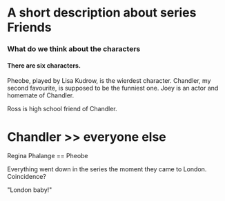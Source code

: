 A short description about series Friends
=========================================

### What do we think about the characters

#### There are six characters.

Pheobe, played by Lisa Kudrow, is the wierdest character.
Chandler, my second favourite, is supposed to be the funniest one.
Joey is an actor and homemate of Chandler.

Ross is high school friend of Chandler.
#  Chandler >> everyone else
Regina Phalange == Pheobe

Everything went down in the series the moment they came to London.
Coincidence?

"London baby!"


